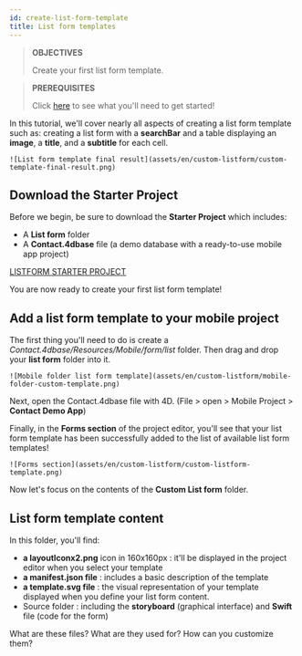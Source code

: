 ```yaml
---
id: create-list-form-template
title: List form templates
---
```


> **OBJECTIVES**
>
> Create your first list form template.

> **PREREQUISITES**
>
> Click [here](prerequisites.html) to see what you'll need to get started!

In this tutorial, we'll cover nearly all aspects of creating a list form template such as: creating a list form with a **searchBar** and a table displaying an **image**, a **title**, and a **subtitle** for each cell.

```![List form template final result](assets/en/custom-listform/custom-template-final-result.png)```

## Download the Starter Project

Before we begin, be sure to download the **Starter Project** which includes:

* A **List form** folder 
* A **Contact.4dbase** file (a demo database with a ready-to-use mobile app project)

<div style= {{ textAlign: "center", marginTop: "20px", marginBottom: "20px" }}>
<a className="button"
href="https://github.com/4d-for-ios/tutorial-CustomListFormStarter/archive/4702619ed628a98f7cba5aacc08b6302d4bb8f86.zip">LISTFORM STARTER PROJECT</a>
</div>

You are now ready to create your first list form template!

## Add a list form template to your mobile project

The first thing you'll need to do is create a *Contact.4dbase/Resources/Mobile/form/list* folder. Then drag and drop your **list form** folder into it.

```![Mobile folder list form template](assets/en/custom-listform/mobile-folder-custom-template.png)```

Next, open the Contact.4dbase file with 4D. (File > open > Mobile Project > **Contact Demo App**) 

Finally, in the **Forms section** of the project editor, you'll see that your list form template has been successfully added to the list of available list form templates!

```![Forms section](assets/en/custom-listform/custom-listform-template.png)```

Now let's focus on the contents of the **Custom List form** folder.

## List form template content

In this folder, you'll find:

* **a layoutIconx2.png** icon in 160x160px : it'll be displayed in the project editor when you select your template
* **a manifest.json file** : includes a basic description of the template
* **a template.svg file** : the visual representation of your template displayed when you define your list form content.
* Source folder : including the **storyboard** (graphical interface) and **Swift** file (code for the form)

What are these files? What are they used for? How can you customize them?
